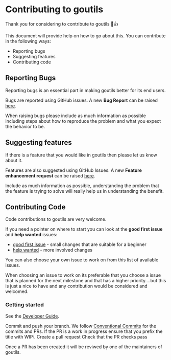 # Contributing to goutils

Thank you for considering to contribute to goutils 🎉👍

This document will provide help on how to go about this. You can contribute in the following ways:

* Reporting bugs
* Suggesting features
* Contributing code

## Reporting Bugs

Reporting bugs is an essential part in making goutils better for its end users.

Bugs are reported using GitHub issues. A new **Bug Report** can be raised [here](https://github.com/nabancard/goutils/issues/new?assignees=&labels=kind%2Fbug&template=bug_report.md&title=).

When raising bugs please include as much information as possible including steps about how to reproduce the problem and what you expect the behavior to be.

## Suggesting features

If there is a feature that you would like in goutils then please let us know about it.

Features are also suggested using GitHub Issues. A new **Feature enhancement request** can be raised [here](https://github.com/nabancard/goutils/issues/new?labels=kind%2Ffeature&template=feature_request.md&title=).

Include as much information as possible, understanding the problem that the feature is trying to solve will really help us in understanding the benefit.

## Contributing Code

Code contributions to goutils are very welcome.

If you need a pointer on where to start you can look at the **good first issue** and **help wanted** issues:

* [good first issue](https://github.com/nabancard/goutils/issues?q=is%3Aissue+is%3Aopen+label%3A%22good+first+issue%22) - small changes that are suitable for a beginner
* [help wanted](https://github.com/nabancard/goutils/issues?q=is%3Aissue+is%3Aopen+label%3A%22help+wanted%22) - more involved changes

You can also choose your own issue to work on from this list of available issues.

When choosing an issue to work on its preferable that you choose a issue that is planned for the next milestone and that has a higher priority....but this is just a nice to have and any contribution would be considered and welcomed.

### Getting started

See the [Developer Guide](docs/dev-guide.md).

Commit and push your branch. We follow [Conventional Commits](https://www.conventionalcommits.org/en/v1.0.0/) for the commits and PRs. If the PR is a work in progress ensure that you prefix the title with WIP:.
Create a pull request
Check that the PR checks pass

Once a PR has been created it will be reviwed by one of the maintainers of goutils.
